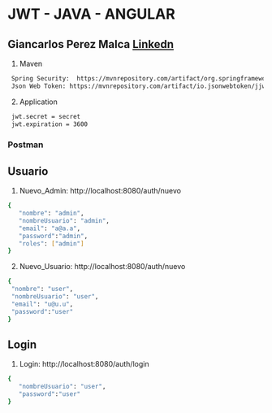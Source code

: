 # JWT  - JAVA - ANGULAR 
## Giancarlos Perez Malca [Linkedn](https://www.linkedin.com/in/giancarlosperez/)

1. Maven
```bash
 Spring Security:  https://mvnrepository.com/artifact/org.springframework.boot/spring-boot-starter-security
 Json Web Token: https://mvnrepository.com/artifact/io.jsonwebtoken/jjwt 
```

2. Application
```bash
 jwt.secret = secret
 jwt.expiration = 3600
```
### Postman
## Usuario
1. Nuevo_Admin: http://localhost:8080/auth/nuevo
 ```bash
 {
    "nombre": "admin",
    "nombreUsuario": "admin",
    "email": "a@a.a",
    "password":"admin",
    "roles": ["admin"]
 }
```
2. Nuevo_Usuario: http://localhost:8080/auth/nuevo
 ```bash
{
  "nombre": "user",
  "nombreUsuario": "user",
  "email": "u@u.u",
  "password":"user"
}
```

## Login
1. Login: http://localhost:8080/auth/login
 ```bash
{
    "nombreUsuario": "user",
    "password":"user"
}
```


